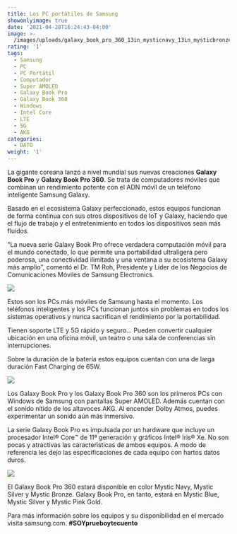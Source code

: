 ```yaml
---
title: Los PC portátiles de Samsung
showonlyimage: true
date: '2021-04-28T16:24:43-04:00'
image: >-
  /images/uploads/galaxy_book_pro_360_13in_mysticnavy_13in_mysticbronze_s_pen_family_210417020221.jpg
rating: '1'
tags:
  - Samsung
  - PC
  - PC Portátil
  - Computador
  - Super AMOLED
  - Galaxy Book Pro
  - Galaxy Book 360
  - Windows
  - Intel Core
  - LTE
  - 5G
  - AKG
categories:
  - DATO
weight: '1'
---
```

La gigante coreana lanzó a nivel mundial sus nuevas creaciones **Galaxy Book Pro** y **Galaxy Book Pro 360**. Se trata de computadores móviles que combinan un rendimiento potente con el ADN móvil de un teléfono inteligente Samsung Galaxy. 

<!--more-->

Basado en el ecosistema Galaxy perfeccionado, estos equipos funcionan de forma continua con sus otros dispositivos de IoT y Galaxy, haciendo que el flujo de trabajo y el entretenimiento en todos los dispositivos sean más fluidos. 



"La nueva serie Galaxy Book Pro ofrece verdadera computación móvil para el mundo conectado, lo que permite una portabilidad ultraligera pero poderosa, una conectividad ilimitada y una ventana a su ecosistema Galaxy más amplio", comentó el Dr. TM Roh, Presidente y Líder de los Negocios de Comunicaciones Móviles de Samsung Electronics.



![](/images/uploads/dato-galaxy_book_pro_360-s_pen_broll.jpg)

Estos son los PCs más móviles de Samsung hasta el momento. Los teléfonos inteligentes y los PCs funcionan juntos sin problemas en todos los sistemas operativos y nunca sacrifican el rendimiento por la portabilidad.



Tienen soporte LTE y 5G rápido y seguro… Pueden convertir cualquier ubicación en una oficina móvil, un teatro o una sala de conferencias sin interrupciones. 



Sobre la duración de la batería estos equipos cuentan con una de larga duración Fast Charging de 65W.



![](/images/uploads/img_9282.jpg)

Los Galaxy Book Pro y los Galaxy Book Pro 360 son los primeros PCs con Windows de Samsung con pantallas Super AMOLED. Además cuentan con el sonido nítido de los altavoces AKG. Al encender Dolby Atmos, puedes experimentar un sonido aún más inmersivo.



La serie Galaxy Book Pro es impulsada por un hardware que incluye un procesador Intel® Core™ de 11ª generación y gráficos Intel® Iris® Xe. No son pocas y atractivas las características de ambos equipos. A modo de referencia les dejo las especificaciones de cada equipo con hartos datos duros.



![](/images/uploads/img_9283.jpg)

El Galaxy Book Pro 360 estará disponible en color Mystic Navy, Mystic Silver y Mystic Bronze. Galaxy Book Pro, en tanto, estará en Mystic Blue, Mystic Silver y Mystic Pink Gold. 



Para más información sobre los equipos y su disponibilidad en el mercado visita samsung.com. **\#SOYprueboytecuento**
